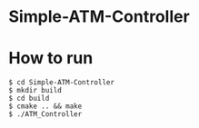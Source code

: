 # Simple-ATM-Controller


# How to run
`$ cd Simple-ATM-Controller`  
`$ mkdir build`  
`$ cd build`  
`$ cmake .. && make`  
`$ ./ATM_Controller`
